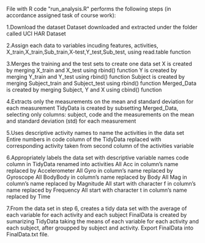File with R code "run_analysis.R" performs the following steps (in accordance assigned task of course work):

1.Download the dataset
Dataset downloaded and extracted under the folder called UCI HAR Dataset

2.Assign each data to variables
incuding features, activities, X_train,X_train,Sub_train,X-test,Y_test,Sub_test, using read.table function

3.Merges the training and the test sets to create one data set
X  is created by merging X_train and X_test using rbind() function
Y  is created by merging Y_train and Y_test using rbind() function
Subject is created by merging Subject_train and Subject_test using rbind() function
Merged_Data  is created by merging Subject, Y and X using cbind() function

4.Extracts only the measurements on the mean and standard deviation for each measurement
TidyData is created by subsetting Merged_Data, selecting only columns: subject, code and the measurements on the mean and standard deviation (std) for each measurement

5.Uses descriptive activity names to name the activities in the data set
Entire numbers in code column of the TidyData replaced with corresponding activity taken from second column of the activities variable

6.Appropriately labels the data set with descriptive variable names
code column in TidyData renamed into activities
All Acc in column’s name replaced by Accelerometer
All Gyro in column’s name replaced by Gyroscope
All BodyBody in column’s name replaced by Body
All Mag in column’s name replaced by Magnitude
All start with character f in column’s name replaced by Frequency
All start with character t in column’s name replaced by Time

7.From the data set in step 6, creates a tidy data set with the average of each variable for each activity and each subject
FinalData is created by sumarizing TidyData taking the means of each variable for each activity and each subject, after groupped by subject and activity.
Export FinalData into FinalData.txt file.
